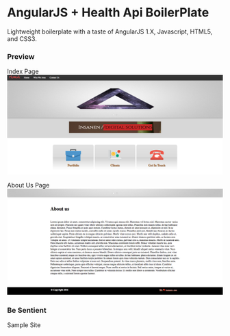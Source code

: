 # AngularJS + Health Api BoilerPlate

Lightweight boilerplate with a taste of AngularJS 1.X, Javascript, HTML5, and CSS3.

### Preview
Index Page
![Alt text](ss-index.png?raw=true "Index View")

About Us Page
![Alt text](ss-about.png?raw=true "About Us View")


### Be Sentient
Sample Site